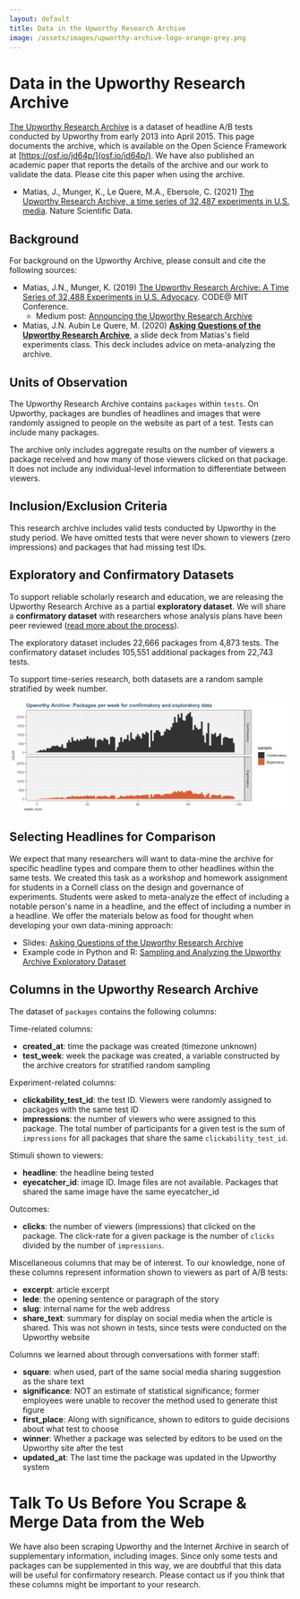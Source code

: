 ```yaml
---
layout: default
title: Data in the Upworthy Research Archive
image: /assets/images/upworthy-archive-logo-orange-grey.png
---
```


# Data in the Upworthy Research Archive

[The Upworthy Research Archive](index) is a dataset of headline A/B tests conducted by Upworthy from early 2013 into April 2015. This page documents the archive, which is available on the Open Science Framework at [https://osf.io/jd64p/](osf.io/jd64p/). We have also published an academic paper that reports the details of the archive and our work to validate the data. Please cite this paper when using the archive.

* Matias, J., Munger, K., Le Quere, M.A., Ebersole, C. (2021) [The Upworthy Research Archive, a time series of 32,487 experiments in U.S. media](https://doi.org/10.1038/s41597-021-00934-7). Nature Scientific Data.

## Background
For background on the Upworthy Archive, please consult and cite the following sources:
* Matias, J.N., Munger, K. (2019) [The Upworthy Research Archive: A Time Series of 32,488 Experiments in U.S. Advocacy](https://osf.io/246yq/). CODE@ MIT Conference.
   * Medium post: [Announcing the Upworthy Research Archive](https://medium.com/@natematias/announcing-the-upworthy-research-archive-c9b11087ddeb)
* Matias, J.N. Aubin Le Quere, M. (2020) **[Asking Questions of the Upworthy Research Archive](resources/lecture-15-asking-questions-of-the-upworthy-archive.pdf)**, a slide deck from Matias's field experiments class. This deck includes advice on meta-analyzing the archive.

## Units of Observation

The Upworthy Research Archive contains `packages` within `tests`. On Upworthy, packages are bundles of headlines and images that were randomly assigned to people on the website as part of a test. Tests can include many packages.

The archive only includes aggregate results on the number of viewers a package received and how many of those viewers clicked on that package. It does not include any individual-level information to differentiate between viewers.

## Inclusion/Exclusion Criteria
This research archive includes valid tests conducted by Upworthy in the study period. We have omitted tests that were never shown to viewers (zero impressions) and packages that had missing test IDs.

## Exploratory and Confirmatory Datasets
To support reliable scholarly research and education, we are releasing the Upworthy Research Archive as a partial **exploratory dataset**. We will share a **confirmatory dataset** with researchers whose analysis plans have been peer reviewed ([read more about the process](index)).

The exploratory dataset includes 22,666 packages from 4,873 tests. The confirmatory dataset includes 105,551 additional packages from 22,743 tests. 

To support time-series research, both datasets are a random sample stratified by week number.

![illustration showing that the exploratory and confirmatory datasets are a random sample stratified by week number](assets/images/time-stratified-sample.png)

## Selecting Headlines for Comparison
We expect that many researchers will want to data-mine the archive for specific headline types and compare them to other headlines within the same tests. We created this task as a workshop and homework assignment for students in a Cornell class on the design and governance of experiments. Students were asked to meta-analyze the effect of including a notable person's name in a headline, and the effect of including a number in a headline. We offer the materials below as food for thought when developing your own data-mining approach:
* Slides: [Asking Questions of the Upworthy Research Archive](https://upworthy.natematias.com/resources/lecture-15-asking-questions-of-the-upworthy-archive.pdf)
* Example code in Python and R: [Sampling and Analyzing the Upworthy Archive Exploratory Dataset](https://github.com/natematias/design-governance-experiments/tree/master/assignments/upworthy-archive-project)

## Columns in the Upworthy Research Archive
The dataset of `packages` contains the following columns:

Time-related columns:
* **created_at**: time the package was created (timezone unknown)
* **test_week**: week the package was created, a variable constructed by the archive creators for stratified random sampling

Experiment-related columns:
* **clickability_test_id**: the test ID. Viewers were randomly assigned to packages with the same test ID
* **impressions**: the number of viewers who were assigned to this package. The total number of participants for a given test is the sum of `impressions` for all packages that share the same `clickability_test_id`. 


Stimuli shown to viewers:
* **headline**: the headline being tested
* **eyecatcher_id**: image ID. Image files are not available. Packages that shared the same image have the same eyecatcher_id

Outcomes:
* **clicks**: the number of viewers (impressions) that clicked on the package. The click-rate for a given package is the number of `clicks` divided by the number of `impressions`.

Miscellaneous columns that may be of interest. To our knowledge, none of these columns represent information shown to viewers as part of A/B tests:
* **excerpt**: article excerpt
* **lede**: the opening sentence or paragraph of the story
* **slug**: internal name for the web address
* **share_text**: summary for display on social media when the article is shared. This was not shown in tests, since tests were conducted on the Upworthy website

Columns we learned about through conversations with former staff:

* **square**: when used, part of the same social media sharing suggestion as the share text
* **significance**: NOT an estimate of statistical significance; former employees were unable to recover the method used to generate thist figure
* **first_place**: Along with significance, shown to editors to guide decisions about what test to choose
* **winner**: Whether a package was selected by editors to be used on the Upworthy site after the test
* **updated_at**: The last time the package was updated in the Upworthy system

# Talk To Us Before You Scrape & Merge Data from the Web
We have also been scraping Upworthy and the Internet Archive in search of supplementary information, including images. Since only some tests and packages can be supplemented in this way, we are doubtful that this data will be useful for confirmatory research. Please contact us if you think that these columns might be important to your research.


